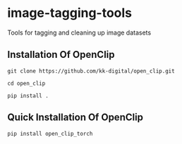 # image-tagging-tools
Tools for tagging and cleaning up image datasets

## Installation Of OpenClip
```
git clone https://github.com/kk-digital/open_clip.git
```
```
cd open_clip
```
```
pip install .
```
## Quick Installation Of OpenClip 
```
pip install open_clip_torch
```

